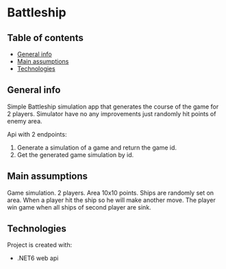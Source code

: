 # Battleship

## Table of contents
* [General info](#general-info)
* [Main assumptions](#main-assumptions)
* [Technologies](#technologies)

## General info
Simple Battleship simulation app that generates the course of the game for 2 players.
Simulator have no any improvements just randomly hit points of enemy area.

Api with 2 endpoints: 
1. Generate a simulation of a game and return the game id.
2. Get the generated game simulation by id.
	
## Main assumptions
Game simulation.
2 players.
Area 10x10 points.
Ships are randomly set on area.
When a player hit the ship so he will make another move.
The player win game when all ships of second player are sink.

## Technologies
Project is created with:
- .NET6 web api
	
